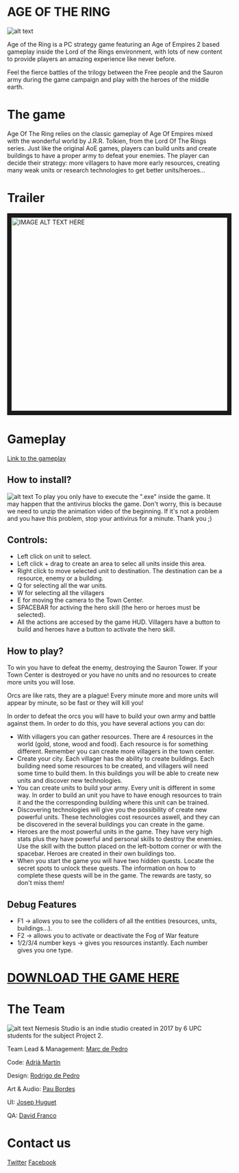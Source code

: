 # AGE OF THE RING
![alt text](https://camo.githubusercontent.com/132d69c9b7700c5389bb00ff9f814ba5bfc56e3c/68747470733a2f2f692e6779617a6f2e636f6d2f32663830333861353833613863366265653664313465363765366163643633392e6a7067)


Age of the Ring is a PC strategy game featuring an Age of Empires 2 based gameplay inside the Lord of the Rings environment, with lots of new content to provide players an amazing experience like never before.

Feel the fierce battles of the trilogy between the Free people and the Sauron army during the game campaign and play with the heroes of the middle earth.

# The game

Age Of The Ring relies on the classic gameplay of Age Of Empires mixed with the wonderful world by J.R.R. Tolkien, from the Lord Of The Rings series.
Just like the original AoE games, players can build units and create buildings to have a proper army to defeat your enemies. The player can decide their strategy: more villagers to have more early resources, creating many weak units or research technologies to get better units/heroes...


# Trailer
<a href="https://www.youtube.com/watch?v=NkgSNxVkNl4&feature=youtu.be
" target="_blank"><img src="http://i.imgur.com/4HLOjKI.png" 
alt="IMAGE ALT TEXT HERE" width="800" height="450" border="10" /></a>

# Gameplay
[Link to the gameplay](https://www.youtube.com/watch?v=ht3HRH7WMjU&feature=youtu.be)


## How to install?
![alt text](http://i.imgur.com/A2vHHxH.png)
To play you only have to execute the ".exe" inside the game. It may happen that the antivirus blocks the game. Don't worry, this is because we need to unzip the animation video of the beginning. If it's not
a problem and you have this problem, stop your antivirus for a minute. Thank you ;)

## Controls:

- Left click on unit to select.
- Left click + drag to create an area to selec all units inside this area. 
- Right click to move selected unit to destination. The destination can be a resource, enemy or a building.
- Q for selecting all the war units.
- W for selecting all the villagers
- E for moving the camera to the Town Center.
- SPACEBAR for activing the hero skill (the hero or heroes must be selected).
- All the actions are accesed by the game HUD. Villagers have a button to build and heroes have a button to activate the hero skill.

## How to play?

To win you have to defeat the enemy, destroying the Sauron Tower. If your Town Center is destroyed or you have no units and no resources to create more units you will lose. 

Orcs are like rats, they are a plague! Every minute more and more units will appear by minute, so be fast or they will kill you!

In order to defeat the orcs you will have to build your own army and battle against them. In order to do this, you have several actions you can do:

- With villagers you can gather resources. There are 4 resources in the world (gold, stone, wood and food). Each resource is for something different. Remember you can create more villagers in the town center.
- Create your city. Each villager has the ability to create buildings. Each building need some resources to be created, and villagers will need some time to build them. In this buildings you will be able to create
  new units and discover new technologies.
- You can create units to build your army. Every unit is different in some way. In order to build an unit you have to have enough resources to train it and the the corresponding building where this unit can be trained.
- Discovering technologies will give you the possibility of create new powerful units. These technologies cost resources aswell, and they can be discovered in the several buildings you can create in the game.
- Heroes are the most powerful units in the game. They have very high stats plus they have powerful and personal skills to destroy the enemies. Use the skill with the button placed on the left-bottom corner or with the spacebar.
  Heroes are created in their own buildings too.
- When you start the game you will have two hidden quests. Locate the secret spots to unlock these quests. The information on how to complete these quests will be in the game. The rewards are tasty, so don't miss them!

## Debug Features

- F1 -> allows you to see the colliders of all the entities (resources, units, buildings...).
- F2 -> allows you to activate or deactivate the Fog of War feature
- 1/2/3/4 number keys -> gives you resources instantly. Each number gives you one type.	

# [DOWNLOAD THE GAME HERE](https://github.com/TinoTano/AoE_Project2/releases/download/1.0/AgeOfTheRing_v1.0.zip)

# The Team
![alt text](http://i.imgur.com/LntS8Jj.png)
Nemesis Studio is an indie studio created in 2017 by 6 UPC students for the subject Project 2. 

Team Lead & Management: [Marc de Pedro](https://tinotano.github.io/AoE_Project2/MarcPage)

Code: [Adrià Martín](https://tinotano.github.io/AoE_Project2/AdriaPage)

Design: [Rodrigo de Pedro](https://tinotano.github.io/AoE_Project2/RodrigoPage)

Art & Audio: [Pau Bordes](https://tinotano.github.io/AoE_Project2/PauPage)

UI: [Josep Huguet](https://tinotano.github.io/AoE_Project2/JosepPage)

QA: [David Franco](https://tinotano.github.io/AoE_Project2/DavidPage)

# Contact us

[Twitter](https://twitter.com/nemesisstudio2)
[Facebook](https://www.facebook.com/Nemesis-Studio-615486298636321/)
